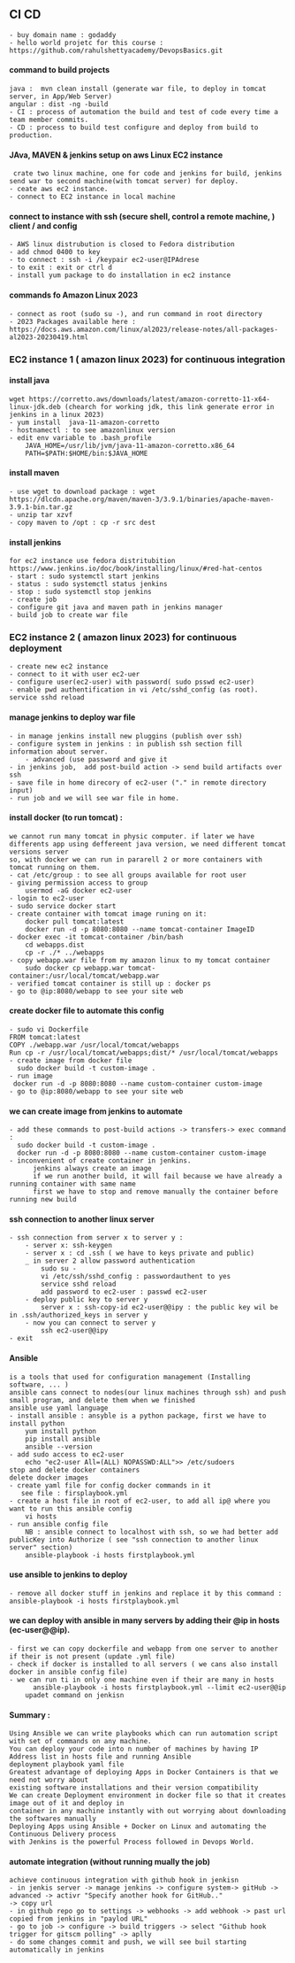 ## CI CD
    - buy domain name : godaddy
    - hello world projetc for this course : https://github.com/rahulshettyacademy/DevopsBasics.git
#### command to build projects
    java :  mvn clean install (generate war file, to deploy in tomcat server, in App/Web Server)
    angular : dist -ng -build
    - CI : process of automation the build and test of code every time a team member commits.
    - CD : process to build test configure and deploy from build to production.
#### JAva, MAVEN & jenkins setup on aws Linux EC2 instance
     crate two linux machine, one for code and jenkins for build, jenkins send war to second machine(with tomcat server) for deploy.
    - ceate aws ec2 instance.
    - connect to EC2 instance in local machine
#### connect to instance with ssh (secure shell, control a remote machine, ) client / and config
    - AWS linux distrubution is closed to Fedora distribution
    - add chmod 0400 to key
    - to connect : ssh -i /keypair ec2-user@IPAdrese
    - to exit : exit or ctrl d
    - install yum package to do installation in ec2 instance
#### commands fo Amazon Linux 2023
    - connect as root (sudo su -), and run command in root directory
    - 2023 Packages available here : https://docs.aws.amazon.com/linux/al2023/release-notes/all-packages-al2023-20230419.html
### EC2 instance 1 ( amazon linux 2023) for continuous integration
#### install java
    wget https://corretto.aws/downloads/latest/amazon-corretto-11-x64-linux-jdk.deb (chearch for working jdk, this link generate error in jenkins in a linux 2023)
    - yum install  java-11-amazon-corretto 
    - hostnamectl : to see amazonlinux version
    - edit env variable to .bash_profile 
        JAVA_HOME=/usr/lib/jvm/java-11-amazon-corretto.x86_64
        PATH=$PATH:$HOME/bin:$JAVA_HOME
#### install maven
    - use wget to download package : wget https://dlcdn.apache.org/maven/maven-3/3.9.1/binaries/apache-maven-3.9.1-bin.tar.gz
    - unzip tar xzvf
    - copy maven to /opt : cp -r src dest
#### install jenkins
    for ec2 instance use fedora distritubition
    https://www.jenkins.io/doc/book/installing/linux/#red-hat-centos
    - start : sudo systemctl start jenkins
    - status : sudo systemctl status jenkins
    - stop : sudo systemctl stop jenkins  
    - create job
    - configure git java and maven path in jenkins manager
    - build job to create war file
### EC2 instance 2 ( amazon linux 2023) for continuous deployment
    - create new ec2 instance
    - connect to it with user ec2-uer
    - configure user(ec2-user) with password( sudo psswd ec2-user)
    - enable pwd authentification in vi /etc/sshd_config (as root). service sshd reload
#### manage jenkins to deploy war file
    - in manage jenkins install new pluggins (publish over ssh)
    - configure system in jenkins : in publish ssh section fill information about server.
        - advanced (use password and give it
    - in jenkins job,  add post-build action -> send build artifacts over ssh
    - save file in home direcory of ec2-user ("." in remote directory input)
    - run job and we will see war file in home.
#### install docker (to run tomcat) : 
    we cannot run many tomcat in physic computer. if later we have differents app using deffereent java version, we need different tomcat versions server
    so, with docker we can run in pararell 2 or more containers with tomcat running on them.
    - cat /etc/group : to see all groups available for root user
    - giving permission access to group
        usermod -aG docker ec2-user
    - login to ec2-user
    - sudo service docker start
    - create container with tomcat image runing on it: 
        docker pull tomcat:latest
        docker run -d -p 8080:8080 --name tomcat-container ImageID 
    - docker exec -it tomcat-container /bin/bash
        cd webapps.dist
        cp -r ./* ../webapps
    - copy webapp.war file from my amazon linux to my tomcat container
        sudo docker cp webapp.war tomcat-container:/usr/local/tomcat/webapp.war
    - verified tomcat container is still up : docker ps
    - go to @ip:8080/webapp to see your site web
#### create docker file to automate this config
    - sudo vi Dockerfile
    FROM tomcat:latest
    COPY ./webapp.war /usr/local/tomcat/webapps
    Run cp -r /usr/local/tomcat/webapps;dist/* /usr/local/tomcat/webapps
    - create image from docker file
      sudo docker build -t custom-image .
    - run image 
     docker run -d -p 8080:8080 --name custom-container custom-image
    - go to @ip:8080/webapp to see your site web

#### we can create image from jenkins to automate
    - add these commands to post-build actions -> transfers-> exec command :
      sudo docker build -t custom-image .
      docker run -d -p 8080:8080 --name custom-container custom-image
    - inconvenient of create container in jenkins.
          jenkins always create an image
          if we run another build, it will fail because we have already a running container with same name
          first we have to stop and remove manually the container before running new build
#### ssh connection to another linux server
    - ssh connection from server x to server y :
        - server x: ssh-keygen
        - server x : cd .ssh ( we have to keys private and public)
        _ in server 2 allow password authentication
            sudo su -
            vi /etc/ssh/sshd_config : passwordauthent to yes
            service sshd reload
            add password to ec2-user : passwd ec2-user
        - deploy public key to server y
            server x : ssh-copy-id ec2-user@@ipy : the public key wil be in .ssh/authorized_keys in server y 
        - now you can connect to server y
            ssh ec2-user@@ipy
    - exit 
#### Ansible 
    is a tools that used for configuration management (Installing software, ... )
    ansible cans connect to nodes(our linux machines through ssh) and push small program, and delete them when we finished
    ansible use yaml language 
    - install ansible : ansyble is a python package, first we have to install python
        yum install python
        pip install ansible
        ansible --version
    - add sudo access to ec2-user
        echo "ec2-user All=(ALL) NOPASSWD:ALL">> /etc/sudoers
    stop and delete docker containers
    delete docker images
    - create yaml file for config docker commands in it
       see file : firsplaybook.yml
    - create a host file in root of ec2-user, to add all ip@ where you want to run this ansible config
        vi hosts
    - run ansible config file
        NB : ansible connect to localhost with ssh, so we had better add publicKey into Authorize ( see "ssh connection to another linux server" section)
        ansible-playbook -i hosts firstplaybook.yml
#### use ansible to jenkins to deploy
    - remove all docker stuff in jenkins and replace it by this command : ansible-playbook -i hosts firstplaybook.yml
#### we can deploy with ansible in many servers by adding their @ip in hosts (ec-user@@ip).
    - first we can copy dockerfile and webapp from one server to another if their is not present (update .yml file)
    - check if docker is installed to all servers ( we cans also install docker in ansible config file)
    - we can run ti in only one machine even if their are many in hosts
          ansible-playbook -i hosts firstplaybook.yml --limit ec2-user@@ip
        upadet command on jenkisn
#### Summary :
    Using Ansible we can write playbooks which can run automation script with set of commands on any machine.
    You can deploy your code into n number of machines by having IP Address list in hosts file and running Ansible 
    deployment playbook yaml file
    Greatest advantage of deploying Apps in Docker Containers is that we need not worry about 
    existing software installations and their version compatibility
    We can create Deployment environment in docker file so that it creates image out of it and deploy in 
    container in any machine instantly with out worrying about downloading the softwares manually
    Deploying Apps using Ansible + Docker on Linux and automating the Continuous Delivery process 
    with Jenkins is the powerful Process followed in Devops World.

#### automate integration (without running mually the job)
    achieve continuous integration with github hook in jenkisn
    - in jenkis server -> manage jenkins -> configure system-> gitHub -> advanced -> activr "Specify another hook for GitHub.."
    -> copy url
    - in github repo go to settings -> webhooks -> add webhook -> past url copied from jenkins in "paylod URL"
    - go to job -> configure -> build triggers -> select "Github hook trigger for gitscm polling" -> aplly
    - do some changes commit and push, we will see buil starting automatically in jenkins
    